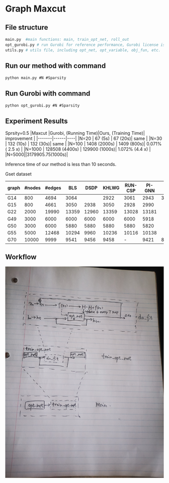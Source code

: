 # Graph Maxcut
## File structure
```python
main.py  #main functions: main, train_opt_net, roll_out
opt_gurobi.py # run Gurobi for reference performance, Gurobi license is required
utils.py # utils file, including opt_net, opt_variable, obj_fun, etc.
```
## Run our method with command 

```
python main.py #N #Sparsity
```

## Run Gurobi with command 

```
python opt_gurobi.py #N #Sparsity
```


## Experiment Results

Sprsity=0.5
|Maxcut |Gurobi, (Running Time)|Ours, (Training Time)| improvement |
|-------|------|----|
|N=20   | 67 (5s)  | 67 (20s)| same |
|N=30   | 132 (10s)  | 132 (30s)| same |
|N=100   | 1408 (2000s)  | 1409 (800s)| 0.071\% ( 2.5 x) |
|N=1000   |  128508 (4400s)  |  129900 (1000s)| 1.072\% (4.4 x) |
|N=5000||3179905.75(1000s)|

Inference time of our method is less than 10 seconds.


Gset dataset

| graph | #nodes| #edges |  BLS | DSDP | KHLWG | RUN-CSP | PI-GNN | Ours | relative error $\epsilon$ |
|---|----------|-------|-----|-----|--------|----------|------|----|---------------------------|
|G14 | 800 | 4694 | 3064| | 2922 | 3061 | 2943 | 3026 | 1.24 \%|
|G15 | 800 | 4661 |  $3050$ | 2938 | $3050$ | 2928 | 2990 | | $\%$ |
|G22 | 2000 | 19990 |  $13359$ | 12960 | $13359$ | 13028 | 13181 ||  \% |
|G49 | 3000 | 6000 |  $6000$ | $6000$ | $6000$ | $6000$ | 5918 ||  \% |
|G50 | 3000 | 6000 |  $5880$ | $5880$ | $5880$ | $5880$ | 5820 ||  \% |
|G55 | 5000 | 12468 |  $10294$ | 9960 | 10236 | 10116 | 10138 ||   \% |
|G70 | 10000 | 9999 |  $9541$ | 9456 | 9458 | - | 9421 |8917.02 | 6.54 \% |



## Workflow
 ![pipeline](pipeline.jpg)
